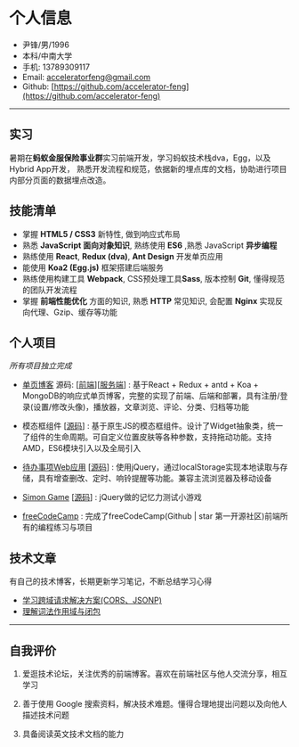 ﻿# 个人信息

 - 尹锋/男/1996 
 - 本科/中南大学 
 - 手机: 13789309117
 - Email: acceleratorfeng@gmail.com
 - Github: [https://github.com/accelerator-feng](https://github.com/accelerator-feng)

---

## 实习
  暑期在**蚂蚁金服保险事业群**实习前端开发，学习蚂蚁技术栈dva，Egg，以及Hybrid App开发，
  熟悉开发流程和规范，依据新的埋点库的文档，协助进行项目内部分页面的数据埋点改造。

## 技能清单

- 掌握 **HTML5 / CSS3** 新特性, 做到响应式布局
- 熟悉 **JavaScript 面向对象知识**, 熟练使用 **ES6** ,熟悉 JavaScript **异步编程**
- 熟练使用 **React**, **Redux (dva)**, **Ant Design** 开发单页应用
- 能使用 **Koa2 (Egg.js)** 框架搭建后端服务
- 熟练使用构建工具 **Webpack**, CSS预处理工具**Sass**, 版本控制 **Git**, 懂得规范的团队开发流程
- 掌握 **前端性能优化** 方面的知识, 熟悉 **HTTP** 常见知识, 会配置 **Nginx** 实现反向代理、Gzip、缓存等功能

## 个人项目

*所有项目独立完成*

 - [单页博客](http://yinfengblog.com) 源码: [[前端](https://github.com/accelerator-feng/AccBlog)][[服务端](https://github.com/accelerator-feng/AccBlogServer)] : 基于React + Redux + antd + Koa + MongoDB的响应式单页博客，完整的实现了前端、后端和部署，具有注册/登录(设置/修改头像)，播放器，文章浏览、评论、分类、归档等功能

 - 模态框组件 [[源码](https://github.com/accelerator-feng/Acc-msg-component)] : 基于原生JS的模态框组件。设计了Widget抽象类，统一了组件的生命周期。可自定义位置皮肤等各种参数，支持拖动功能。支持AMD，ES6模块引入以及全局引入

  - [待办事项Web应用](http://yinfengblog.xyz/TodoList/) [[源码](https://github.com/accelerator-feng/TodoList)] : 使用jQuery，通过localStorage实现本地读取与存储，具有增查删改、定时、响铃提醒等功能。兼容主流浏览器及移动设备

 - [Simon Game](http://yinfengblog.xyz/Simon-Game/) [[源码](https://github.com/accelerator-feng/Simon-Game)] : jQuery做的记忆力测试小游戏

 - [freeCodeCamp](https://freecodecamp.cn/accelerator-feng) : 完成了freeCodeCamp(Github | star 第一开源社区)前端所有的编程练习与项目


## 技术文章

有自己的技术博客，长期更新学习笔记，不断总结学习心得

- [学习跨域请求解决方案(CORS、JSONP)](http://yinfengblog.com/#/article/594cd3693d3ce0e28bbfe8c8)
- [理解词法作用域与闭包](http://yinfengblog.com/#/article/594ccd2f3d3ce0e28bbfe8c6) 

---

## 自我评价

1. 爱逛技术论坛，关注优秀的前端博客。喜欢在前端社区与他人交流分享，相互学习

2. 善于使用 Google 搜索资料，解决技术难题。懂得合理地提出问题以及向他人描述技术问题

3. 具备阅读英文技术文档的能力
